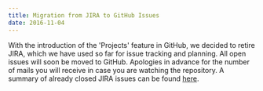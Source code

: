 ```yaml
---
title: Migration from JIRA to GitHub Issues
date: 2016-11-04
---
```

With the introduction of the 'Projects' feature in GitHub, we decided to retire JIRA, which we have used so far for issue tracking and planning. All open issues will soon be moved to GitHub. Apologies in advance for the number of mails you will receive in case you are watching the repository. A summary of already closed JIRA issues can be found [here](https://github.com/siemens/embb/issues/9).